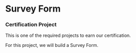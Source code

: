 # Survey Form

### Certification Project

This is one of the required projects to earn our certification.

For this project, we will build a Survey Form.
 